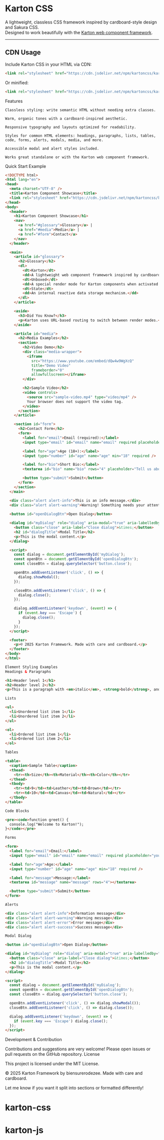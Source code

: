 # Karton CSS

A lightweight, classless CSS framework inspired by cardboard-style design and Sakura CSS.  
Designed to work beautifully with the [Karton web component framework](https://github.com/biensurerodezee/kartoncss).

---

## CDN Usage

Include Karton CSS in your HTML via CDN:

```html
<link rel="stylesheet" href="https://cdn.jsdelivr.net/npm/kartoncss/karton.css" type="text/css">
```

Or minified:

```html
<link rel="stylesheet" href="https://cdn.jsdelivr.net/npm/kartoncss/karton.min.css" type="text/css">
```

Features

    Classless styling: write semantic HTML without needing extra classes.

    Warm, organic tones with a cardboard-inspired aesthetic.

    Responsive typography and layouts optimized for readability.

    Styles for common HTML elements: headings, paragraphs, lists, tables, code, forms, alerts, modals, media, and more.

    Accessible modal and alert styles included.

    Works great standalone or with the Karton web component framework.

Quick Start Example
```html
<!DOCTYPE html>
<html lang="en">
<head>
  <meta charset="UTF-8" />
  <title>Karton Component Showcase</title>
  <link rel="stylesheet" href="https://cdn.jsdelivr.net/npm/kartoncss/karton.css" type="text/css">
</head>
<body>
  <header>
    <h1>Karton Component Showcase</h1>
    <nav>
      <a href="#glossary">Glossary</a> |
      <a href="#media">Media</a> |
      <a href="#form">Contact</a>
    </nav>
  </header>

  <main>
    <article id="glossary">
      <h2>Glossary</h2>
      <dl>
        <dt>Karton</dt>
        <dd>A lightweight web component framework inspired by cardboard-style design.</dd>
        <dt>Unboxed</dt>
        <dd>A special render mode for Karton components when activated via URL.</dd>
        <dt>State</dt>
        <dd>An internal reactive data storage mechanism.</dd>
      </dl>
    </article>

    <aside>
      <h3>Did You Know?</h3>
      <p>Karton uses URL-based routing to switch between render modes.</p>
    </aside>

    <article id="media">
      <h2>Media Examples</h2>
      <section>
        <h2>Video Demo</h2>
        <div class="media-wrapper">
          <iframe 
            src="https://www.youtube.com/embed/dQw4w9WgXcQ" 
            title="Demo Video" 
            frameborder="0" 
            allowfullscreen></iframe>
        </div>

        <h2>Sample Video</h2>
        <video controls>
          <source src="sample-video.mp4" type="video/mp4" />
          Your browser does not support the video tag.
        </video>
      </section>
    </article>

    <section id="form">
      <h2>Contact Form</h2>
      <form>
        <label for="email">Email (required):</label>
        <input type="email" id="email" name="email" required placeholder="you@example.com" />

        <label for="age">Age (18+):</label>
        <input type="number" id="age" name="age" min="18" required />

        <label for="bio">Short Bio:</label>
        <textarea id="bio" name="bio" rows="4" placeholder="Tell us about yourself..."></textarea>

        <button type="submit">Submit</button>
      </form>
    </section>
  </main>

  <div class="alert alert-info">This is an info message.</div>
  <div class="alert alert-warning">Warning! Something needs your attention.</div>
  
  <button id="openDialogBtn">Open Dialog</button>

  <dialog id="myDialog" role="dialog" aria-modal="true" aria-labelledby="dialogTitle">
    <button class="close" aria-label="Close dialog">&times;</button>
    <h2 id="dialogTitle">Modal Title</h2>
    <p>This is the modal content.</p>
  </dialog>

  <script>
    const dialog = document.getElementById('myDialog');
    const openBtn = document.getElementById('openDialogBtn');
    const closeBtn = dialog.querySelector('button.close');

    openBtn.addEventListener('click', () => {
      dialog.showModal();
    });

    closeBtn.addEventListener('click', () => {
      dialog.close();
    });

    dialog.addEventListener('keydown', (event) => {
      if (event.key === 'Escape') {
        dialog.close();
      }
    });
  </script>

  <footer>
    <p>© 2025 Karton Framework. Made with care and cardboard.</p>
  </footer>
</body>
</html>

Element Styling Examples
Headings & Paragraphs

<h1>Header level 1</h1>
<h2>Header level 2</h2>
<p>This is a paragraph with <em>italic</em>, <strong>bold</strong>, and <code>monospace</code> text.</p>

Lists

<ul>
  <li>Unordered list item 1</li>
  <li>Unordered list item 2</li>
</ul>

<ol>
  <li>Ordered list item 1</li>
  <li>Ordered list item 2</li>
</ol>

Tables

<table>
  <caption>Sample Table</caption>
  <thead>
    <tr><th>Size</th><th>Material</th><th>Color</th></tr>
  </thead>
  <tbody>
    <tr><td>9</td><td>Leather</td><td>Brown</td></tr>
    <tr><td>10</td><td>Canvas</td><td>Natural</td></tr>
  </tbody>
</table>

Code Blocks

<pre><code>function greet() {
  console.log("Welcome to Karton!");
}</code></pre>

Forms

<form>
  <label for="email">Email:</label>
  <input type="email" id="email" name="email" required placeholder="you@example.com" />

  <label for="age">Age:</label>
  <input type="number" id="age" name="age" min="18" required />

  <label for="message">Message:</label>
  <textarea id="message" name="message" rows="4"></textarea>

  <button type="submit">Submit</button>
</form>

Alerts

<div class="alert alert-info">Information message</div>
<div class="alert alert-warning">Warning message</div>
<div class="alert alert-error">Error message</div>
<div class="alert alert-success">Success message</div>

Modal Dialog

<button id="openDialogBtn">Open Dialog</button>

<dialog id="myDialog" role="dialog" aria-modal="true" aria-labelledby="dialogTitle">
  <button class="close" aria-label="Close dialog">&times;</button>
  <h2 id="dialogTitle">Modal Title</h2>
  <p>This is the modal content.</p>
</dialog>

<script>
  const dialog = document.getElementById('myDialog');
  const openBtn = document.getElementById('openDialogBtn');
  const closeBtn = dialog.querySelector('button.close');

  openBtn.addEventListener('click', () => dialog.showModal());
  closeBtn.addEventListener('click', () => dialog.close());

  dialog.addEventListener('keydown', (event) => {
    if (event.key === 'Escape') dialog.close();
  });
</script>
```
Development & Contribution

Contributions and suggestions are very welcome! Please open issues or pull requests on the GitHub repository.
License

This project is licensed under the MIT License.

© 2025 Karton Framework by biensurerodezee.
Made with care and cardboard.


Let me know if you want it split into sections or formatted differently!
# karton-css
# karton-js
